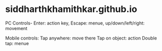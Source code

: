 # siddharthkhamithkar.github.io
PC Controls-
Enter: action key,
Escape: menue,
up/down/left/right: movement

Mobile controls:
Tap anywhere: move there
Tap on object: action
Double tap: menue
